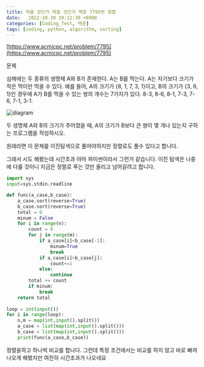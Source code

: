 ```yaml
---
title: 먹을 것인가 먹힐 것인가 백준 7795번 정렬
date:   2022-10-30 20:12:30 +0900
categories: [Coding_Test, 백준]
tags: [coding, python, algorithm, sorting]
---
```


[https://www.acmicpc.net/problem/7795](https://www.acmicpc.net/problem/7795)

문제

심해에는 두 종류의 생명체 A와 B가 존재한다. A는 B를 먹는다. A는 자기보다 크기가 작은 먹이만 먹을 수 있다. 예를 들어, A의 크기가 {8, 1, 7, 3, 1}이고, B의 크기가 {3, 6, 1}인 경우에 A가 B를 먹을 수 있는 쌍의 개수는 7가지가 있다. 8-3, 8-6, 8-1, 7-3, 7-6, 7-1, 3-1.


![diagram](https://user-images.githubusercontent.com/85277660/211190785-b468792f-e4c6-4ebc-9b59-d8a8f74e3a45.png)

두 생명체 A와 B의 크기가 주어졌을 때, A의 크기가 B보다 큰 쌍이 몇 개나 있는지 구하는 프로그램을 작성하시오.

원래라면 이 문제를 이진탐색으로 풀어야하지만 정렬로도 풀수 있다고 합니다.


그래서 시도 해봤는데 시간초과 아마 파이썬이라서 그런거 같습니다. 이진 탐색은 나중에 다룰 것이니 지금은 정렬로 푸는 것만 올리고 넘어갈려고 합니다.

```py
import sys
input=sys.stdin.readline

def func(a_case,b_case):
    a_case.sort(reverse=True)
    b_case.sort(reverse=True)
    total = 0
    minum = False
    for i in range(n):
        count = 0
        for j in range(m):
            if a_case[i]<b_case[-1]:
                minum=True
                break
            if a_case[i]>b_case[j]:
                count+=1
            else:
                continue
        total += count
        if minum:
            break
    return total
    
loop = int(input())
for i in range(loop):
    n,m = map(int,input().split())
    a_case = list(map(int,input().split()))
    b_case = list(map(int,input().split()))
    print(func(a_case,b_case))
```

정렬을하고 하나씩 비교를 합니다. 그런데 특정 조건에서는 비교를 하지 않고 바로 빠져나오게 해봤지만 여전히 시간초과가 나오네요 
